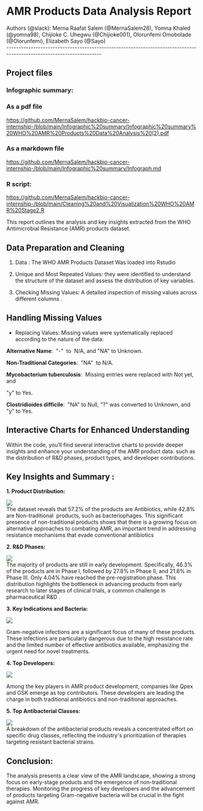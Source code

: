 <!--StartFragment-->


# **AMR Products Data Analysis Report**

Authors (@slack): Merna Raafat Salem (@MernaSalem28), Yomna Khaled (@yomna98), Chijioke C. Uhegwu (@Chijioke001), Olorunfemi Omobolade (@Olorunfemi), Elizabeth Sayo (@Sayo)\
\---------------------------------------------------------------------------------------------------------------------


## **Project files**

### **Infographic summary:**

### As a pdf file 
<https://github.com/MernaSalem/hackbio-cancer-internship-/blob/main/Infographic%20summary/Infographic%20summary%20WHO%20AMR%20Products%20Data%20Analysis%20(2).pdf>

### As a markdown file
<https://github.com/MernaSalem/hackbio-cancer-internship-/blob/main/Infographic%20summary/Infograph.md>


### **R script:** 
<https://github.com/MernaSalem/hackbio-cancer-internship-/blob/main/Cleaning%20and%20Visualization%20WHO%20AMR%20Stage2.R>

This report outlines the analysis and key insights extracted from the WHO Antimicrobial Resistance (AMR) products dataset.


## **Data Preparation and Cleaning**

1. Data : The WHO AMR Products Dataset Was loaded into Rstudio

2. Unique and Most Repeated Values: they were identified to understand the structure of the dataset and assess the distribution of key variables.

3. Checking Missing Values: A detailed inspection of missing values across different columns .


## **Handling Missing Values**

- Replacing Values: Missing values were systematically replaced according to the nature of the data:

**Alternative Name**:  "-"  to  N/A, and "NA" to Unknown.

**Non-Traditional Categories**:  "NA"  to N/A.

**Mycobacterium tuberculosis**:  Missing entries were replaced with Not yet, and

"y" to Yes.

**Clostridioides difficile**:  "NA" to Null, "?" was converted to Unknown, and "y" to Yes.


## **Interactive Charts for Enhanced Understanding**

Within the code, you’ll find several interactive charts to provide deeper insights and enhance your understanding of the AMR product data. such as the distribution of R\&D phases, product types, and developer contributions.


## Key Insights and Summary : 

**1. Product Distribution:**

![](https://lh7-rt.googleusercontent.com/docsz/AD_4nXctfUNUuMTXtgkPsUXRa5AoJ5BiG8iCX5dRu-I70La2ICarpL2_QCXw3V2SopBvVGM_4szLc9YADX6V5SQEWcEofhn7Ki3njsap3XS42ewowAgscV8l1Lmvpzjg46RleTXLefEDHV0TJo-IY8wqQbOANrtp?key=Rnl2OMDbadKPPtZpXJp5eg)\
The dataset reveals that 57.2% of the products are Antibiotics, while 42.8% are Non-traditional  products, such as bacteriophages. This significant presence of non-traditional products shows that there is a growing focus on alternative approaches to combating AMR, an important trend in addressing resistance mechanisms that evade conventional antibiotics



**2. R\&D Phases:**

![](https://lh7-rt.googleusercontent.com/docsz/AD_4nXfUskHUx4WztGHGYeseFKRi7nipVeI4Mot2UFqtDoFyGp8VQkIfxcCPLA8IviBGvzAGkWP_4fPbWm5Ky2AN1rkK5-TIQxNWhpKJgMlaC4zyjWqF_jZizDI1GaU5At-CLPA0oDKH1RDp0yDy5Hlo-0Uy2fzz?key=Rnl2OMDbadKPPtZpXJp5eg)\
The majority of products are still in early development. Specifically, 46.3% of the products are in Phase I, followed by 27.8% in Phase II, and 21.8% in Phase III. Only 4.04% have reached the pre-registration phase. This distribution highlights the bottleneck in advancing products from early research to later stages of clinical trials, a common challenge in pharmaceutical R\&D .



**3. Key Indications and Bacteria:**

****![](https://lh7-rt.googleusercontent.com/docsz/AD_4nXd3NH70PD2UByj1MubaarHi-Yut-cOTSPw-OGqFlxEoUEbp4EPPrTi6QoziC0Wzi9M7N0MbKDlKSr-sTTljhT3RHSunuZ4KvpSwnGrxxzX1PeHohTQ3r7t-FWy7Hurfv93jylnVOKakjl9KIHgVj-DPkjQq?key=Rnl2OMDbadKPPtZpXJp5eg)****

Gram-negative infections are a significant focus of many of these products. These infections are particularly dangerous due to the high resistance rate and the limited number of effective antibiotics available, emphasizing the urgent need for novel treatments.



**4. Top Developers:**

****![](https://lh7-rt.googleusercontent.com/docsz/AD_4nXc3q7XIO1Q7pLbjaEMh0_vEA-VuGCijRF1Z31xyQmMrnYywnTxZseRM7cutff8Lr2GfmqlohkxcMV7_ICVO6lJMuWDZQ1jVFoDpRvaev5_6hCBvVTBLD94fXLCVpJ-zxIhBQJpxV9GcjDMZp4Dz3ClhQa1n?key=Rnl2OMDbadKPPtZpXJp5eg)****

Among the key players in AMR product development, companies like Qpex and GSK emerge as top contributors. These developers are leading the charge in both traditional antibiotics and non-traditional approaches.



**5. Top Antibacterial Classes:**

****![](https://lh7-rt.googleusercontent.com/docsz/AD_4nXfv2mFFUsElefZPEpvRMX892Ky8mfPK40WWBQ2OoJVW88dghkkhFplvwSWJWtzhpDWXkaB119ugkbaSQJZwz6PVdYeBPk7nhYl1h-xJO3bAVyQGSKoCiDIvT9vLB5N37o2LwMxHDC1u1eludn2ouA9YWGUg?key=Rnl2OMDbadKPPtZpXJp5eg)****\
A breakdown of the antibacterial products reveals a concentrated effort on specific drug classes, reflecting the industry's prioritization of therapies targeting resistant bacterial strains.



## **Conclusion:**

The analysis presents a clear view of the AMR landscape, showing a strong focus on early-stage products and the emergence of non-traditional therapies. Monitoring the progress of key developers and the advancement of products targeting Gram-negative bacteria will be crucial in the fight against AMR.


<!--EndFragment-->
